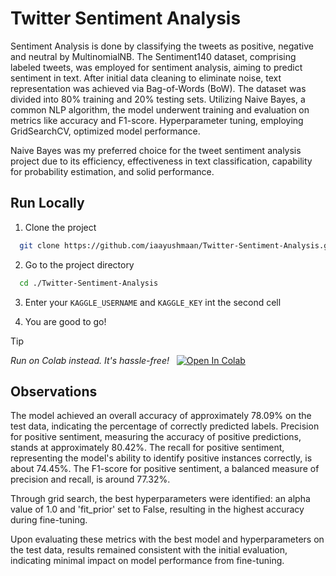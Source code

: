 # Twitter Sentiment Analysis

Sentiment Analysis is done by classifying the tweets as positive, negative and neutral by MultinomialNB.
The Sentiment140 dataset, comprising labeled tweets, was employed for sentiment analysis, aiming to predict sentiment in text. After initial data cleaning to eliminate noise, text representation was achieved via Bag-of-Words (BoW). The dataset was divided into 80% training and 20% testing sets. Utilizing Naive Bayes, a common NLP algorithm, the model underwent training and evaluation on metrics like accuracy and F1-score. Hyperparameter tuning, employing GridSearchCV, optimized model performance. 

Naive Bayes was my preferred choice for the tweet sentiment analysis project due to its efficiency, effectiveness in text classification, capability for probability estimation, and solid performance.



## Run Locally


  1. Clone the project

```bash
  git clone https://github.com/iaayushmaan/Twitter-Sentiment-Analysis.git
```

2. Go to the project directory

```bash
  cd ./Twitter-Sentiment-Analysis
```

3. Enter your `KAGGLE_USERNAME` and `KAGGLE_KEY` int the second cell

5. You are good to go!




> [!TIP]
> *Run on Colab instead. It's hassle-free!*  &nbsp; [![Open In Colab](https://colab.research.google.com/assets/colab-badge.svg)](https://colab.research.google.com/drive/1EkPg0MVoiy4oh9Lw2HXjZ-t4IlPMpORp?usp=sharing)

## Observations

The model achieved an overall accuracy of approximately 78.09% on the test data, indicating the percentage of correctly predicted labels. Precision for positive sentiment, measuring the accuracy of positive predictions, stands at approximately 80.42%. The recall for positive sentiment, representing the model's ability to identify positive instances correctly, is about 74.45%. The F1-score for positive sentiment, a balanced measure of precision and recall, is around 77.32%.

Through grid search, the best hyperparameters were identified: an alpha value of 1.0 and 'fit_prior' set to False, resulting in the highest accuracy during fine-tuning.

Upon evaluating these metrics with the best model and hyperparameters on the test data, results remained consistent with the initial evaluation, indicating minimal impact on model performance from fine-tuning.

